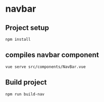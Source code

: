 # navbar

## Project setup
```
npm install
```

## compiles navbar component
```
vue serve src/components/NavBar.vue
```

## Build project
```
npm run build-nav
```